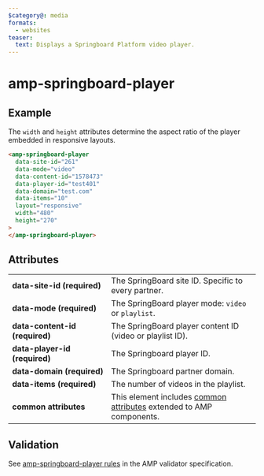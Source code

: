 ```yaml
---
$category@: media
formats:
  - websites
teaser:
  text: Displays a Springboard Platform video player.
---
```


<!---
Copyright 2016 The AMP HTML Authors. All Rights Reserved.

Licensed under the Apache License, Version 2.0 (the "License");
you may not use this file except in compliance with the License.
You may obtain a copy of the License at

      http://www.apache.org/licenses/LICENSE-2.0

Unless required by applicable law or agreed to in writing, software
distributed under the License is distributed on an "AS-IS" BASIS,
WITHOUT WARRANTIES OR CONDITIONS OF ANY KIND, either express or implied.
See the License for the specific language governing permissions and
limitations under the License.
-->

# amp-springboard-player

## Example

The `width` and `height` attributes determine the aspect ratio of the player embedded in responsive layouts.

```html
<amp-springboard-player
  data-site-id="261"
  data-mode="video"
  data-content-id="1578473"
  data-player-id="test401"
  data-domain="test.com"
  data-items="10"
  layout="responsive"
  width="480"
  height="270"
>
</amp-springboard-player>
```

## Attributes

<table>
  <tr>
    <td width="40%"><strong>data-site-id (required)</strong></td>
    <td>The SpringBoard site ID. Specific to every partner.</td>
  </tr>
  <tr>
    <td width="40%"><strong>data-mode (required)</strong></td>
    <td>The SpringBoard player mode: <code>video</code> or <code>playlist</code>.</td>
  </tr>
  <tr>
    <td width="40%"><strong>data-content-id (required)</strong></td>
    <td>The SpringBoard player content ID (video or playlist ID).</td>
  </tr>
  <tr>
    <td width="40%"><strong>data-player-id (required)</strong></td>
    <td>The Springboard player ID.</td>
  </tr>
  <tr>
    <td width="40%"><strong>data-domain (required)</strong></td>
    <td>The Springboard partner domain.</td>
  </tr>
  <tr>
    <td width="40%"><strong>data-items (required)</strong></td>
    <td>The number of videos in the playlist.</td>
  </tr>
  <tr>
    <td width="40%"><strong>common attributes</strong></td>
    <td>This element includes <a href="https://amp.dev/documentation/guides-and-tutorials/learn/common_attributes">common attributes</a> extended to AMP components.</td>
  </tr>
</table>

## Validation

See [amp-springboard-player rules](https://github.com/ampproject/amphtml/blob/main/extensions/amp-springboard-player/validator-amp-springboard-player.protoascii) in the AMP validator specification.
